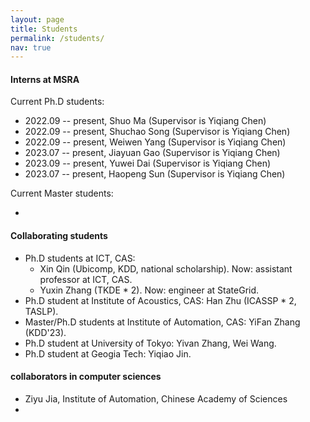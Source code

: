```yaml
---
layout: page
title: Students
permalink: /students/
nav: true
---
```


#### Interns at MSRA

Current Ph.D students:

- 2022.09 -- present, Shuo Ma (Supervisor is Yiqiang Chen)
- 2022.09 -- present, Shuchao Song (Supervisor is Yiqiang Chen)
- 2022.09 -- present, Weiwen Yang (Supervisor is Yiqiang Chen)
- 2023.07 -- present, Jiayuan Gao (Supervisor is Yiqiang Chen)
- 2023.09 -- present, Yuwei Dai (Supervisor is Yiqiang Chen)
- 2023.07 -- present, Haopeng Sun (Supervisor is Yiqiang Chen)

Current Master students:

- 

#### Collaborating students

- Ph.D students at ICT, CAS: 
  - Xin Qin (Ubicomp, KDD, national scholarship). Now: assistant professor at ICT, CAS.
  - Yuxin Zhang (TKDE * 2). Now: engineer at StateGrid.
- Ph.D student at Institute of Acoustics, CAS: Han Zhu (ICASSP * 2, TASLP).
- Master/Ph.D students at Institute of Automation, CAS: YiFan Zhang (KDD'23).
- Ph.D student at University of Tokyo: Yivan Zhang, Wei Wang.
- Ph.D student at Geogia Tech: Yiqiao Jin.

#### collaborators in computer sciences

- Ziyu Jia, Institute of Automation, Chinese Academy of Sciences
- 
